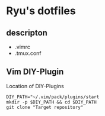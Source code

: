 # Ryu's dotfiles

## descripton
- .vimrc
- .tmux.conf

## Vim DIY-Plugin
Location of DIY-Plugins 
```
DIY_PATH="~/.vim/pack/plugins/start
mkdir -p $DIY_PATH && cd $DIY_PATH 
git clone "Target repository"
```

